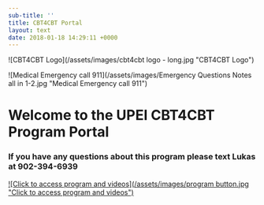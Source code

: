 ```yaml
---
sub-title: ''
title: CBT4CBT Portal
layout: text
date: 2018-01-18 14:29:11 +0000
---
```

![CBT4CBT Logo](/assets/images/cbt4cbt logo - long.jpg "CBT4CBT Logo")

![Medical Emergency call 911](/assets/images/Emergency Questions Notes all in 1-2.jpg "Medical Emergency call 911")

# Welcome to the UPEI CBT4CBT Program Portal

### If you have any questions about this program please text Lukas at 902-394-6939

[![Click to access program and videos](/assets/images/program button.jpg "Click to access program and videos")](https://app.cbt4cbt.com/#/ "CBT4CBT Program Link")